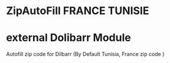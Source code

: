 # ZipAutoFill FRANCE TUNISIE
# external Dolibarr Module
Autofill zip code for Dilbarr (By Default Tunisia, France zip code  )

